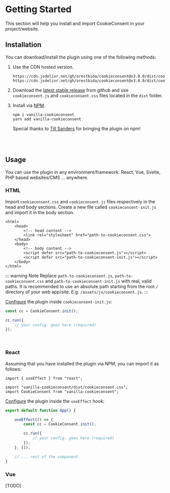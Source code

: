 # Getting Started

This section will help you install and import CookieConsent in your project/website.


## Installation
You can download/install the plugin using one of the following methods:
<br>

1. Use the CDN hosted version.
    ```
    https://cdn.jsdelivr.net/gh/orestbida/cookieconsent@v3.0.0/dist/cookieconsent.js
    https://cdn.jsdelivr.net/gh/orestbida/cookieconsent@v3.0.0/dist/cookieconsent.css
    ```
2. Download the [latest stable release](https://github.com/orestbida/cookieconsent/releases/latest) from github and use `cookieconsent.js` and `cookieconsent.css` files located in the `dist` folder.

3. Install via [NPM](https://www.npmjs.com/package/vanilla-cookieconsent).
    ```shell
    npm i vanilla-cookieconsent
    yarn add vanilla-cookieconsent
    ```

    Special thanks to [Till Sanders](https://github.com/tillsanders) for bringing the plugin on npm!

<br><br>

## Usage
You can use the plugin in any environment/framework: React, Vue, Svelte, PHP based websites/CMS ... anywhere.

### HTML
Import `cookieconsent.css` and `cookieconsent.js` files respectively in the head and body sections. Create a new file called `cookieconsent-init.js` and import it in the body section.
```html{4,8-9}
<html>
    <head>
        <!-- head content -->
        <link rel="stylesheet" href="path-to-cookieconsent.css">
    </head>
    <body>
        <!-- body content -->
        <script defer src="path-to-cookieconsent.js"></script>
        <script defer src="path-to-cookieconsent-init.js"></script>
    </body>
</html>
```

::: warning Note
Replace `path-to-cookieconsent.js`, `path-to-cookieconsent.css` and `path-to-cookieconsent-init.js` with real, valid paths. It is recommended to use an absolute path starting from the root `/` directory of your web app/site. E.g. `/assets/js/cookieconsent.js`.
:::


[Configure](./configuration.md) the plugin inside `cookieconsent-init.js`:
```javascript
const cc = CookieConsent.init();

cc.run({
    // your config. goes here (required)
});
```
<br>

### React
Assuming that you have installed the plugin via NPM, you can import it as follows:
```javascript{3-4}
import { useEffect } from "react";

import "vanilla-cookieconsent/dist/cookieconsent.css";
import CookieConsent from "vanilla-cookieconsent";
```

[Configure](./configuration.md) the plugin inside the `useEffect` hook:

```javascript
export default function App() {

    useEffect(() => {
        const cc = CookieConsent.init();

        cc.run({
            // your config. goes here (required)
        });
    }, []);

    // ... rest of the component
}
```

### Vue
[TODO]